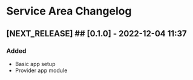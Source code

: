 # Service Area Changelog

## [NEXT_RELEASE] ## [0.1.0] - 2022-12-04 11:37

### Added

   - Basic app setup
   - Provider app module

